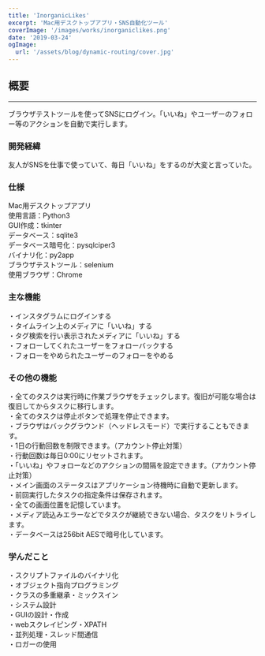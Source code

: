 ```yaml
---
title: 'InorganicLikes'
excerpt: 'Mac用デスクトップアプリ・SNS自動化ツール'
coverImage: '/images/works/inorganiclikes.png'
date: '2019-03-24'
ogImage:
  url: '/assets/blog/dynamic-routing/cover.jpg'
---
```


## 概要

---
ブラウザテストツールを使ってSNSにログイン。「いいね」やユーザーのフォロー等のアクションを自動で実行します。

### 開発経緯

友人がSNSを仕事で使っていて、毎日「いいね」をするのが大変と言っていた。

### 仕様

Mac用デスクトップアプリ  
使用言語：Python3  
GUI作成：tkinter  
データベース：sqlite3  
データベース暗号化：pysqlciper3  
バイナリ化：py2app  
ブラウザテストツール：selenium  
使用ブラウザ：Chrome  

### 主な機能

・インスタグラムにログインする  
・タイムライン上のメディアに「いいね」する  
・タグ検索を行い表示されたメディアに「いいね」する  
・フォローしてくれたユーザーをフォローバックする  
・フォローをやめられたユーザーのフォローをやめる  

### その他の機能

・全てのタスクは実行時に作業ブラウザをチェックします。復旧が可能な場合は復旧してからタスクに移行します。  
・全てのタスクは停止ボタンで処理を停止できます。  
・ブラウザはバックグラウンド（ヘッドレスモード）で実行することもできます。  
・1日の行動回数を制限できます。（アカウント停止対策）  
・行動回数は毎日0:00にリセットされます。  
・「いいね」やフォローなどのアクションの間隔を設定できます。（アカウント停止対策）  
・メイン画面のステータスはアプリケーション待機時に自動で更新します。  
・前回実行したタスクの指定条件は保存されます。  
・全ての画面位置を記憶しています。  
・メディア読込みエラーなどでタスクが継続できない場合、タスクをリトライします。  
・データベースは256bit AESで暗号化しています。  

### 学んだこと

・スクリプトファイルのバイナリ化  
・オブジェクト指向プログラミング  
・クラスの多重継承・ミックスイン  
・システム設計  
・GUIの設計・作成  
・webスクレイピング・XPATH  
・並列処理・スレッド間通信  
・ロガーの使用  

